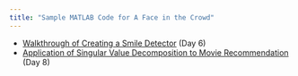 ```yaml
---
title: "Sample MATLAB Code for A Face in the Crowd"
---
```


* [Walkthrough of Creating a Smile Detector](SmileDetectorWalkthrough) (Day 6)
* [Application of Singular Value Decomposition to Movie Recommendation](movieLens25m) (Day 8)
